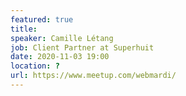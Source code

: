```yaml
---
featured: true
title: 
speaker: Camille Létang
job: Client Partner at Superhuit
date: 2020-11-03 19:00
location: ?
url: https://www.meetup.com/webmardi/
---
```

